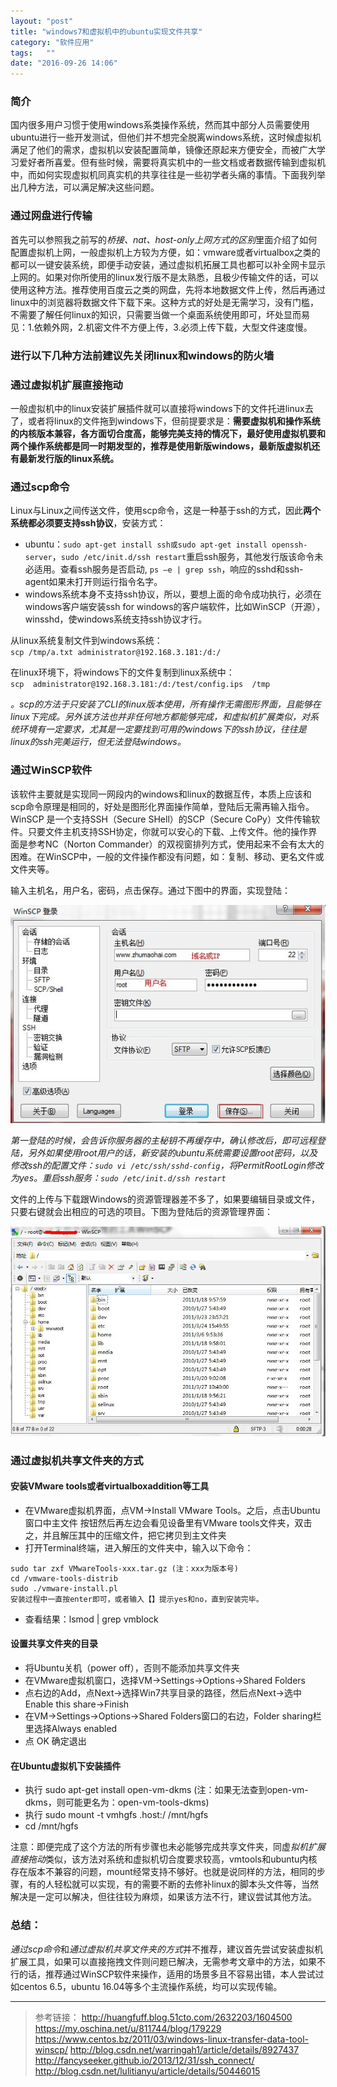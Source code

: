 ```yaml
---
layout: "post"
title: "windows7和虚拟机中的ubuntu实现文件共享"
category: "软件应用"
tags:   ""
date: "2016-09-26 14:06"
---
```


### 简介

国内很多用户习惯于使用windows系类操作系统，然而其中部分人员需要使用ubuntu进行一些开发测试，但他们并不想完全脱离windows系统，这时候虚拟机满足了他们的需求，虚拟机以安装配置简单，镜像还原起来方便安全，而被广大学习爱好者所喜爱。但有些时候，需要将真实机中的一些文档或者数据传输到虚拟机中，而如何实现虚拟机同真实机的共享往往是一些初学者头痛的事情。下面我列举出几种方法，可以满足解决这些问题。

### 通过网盘进行传输

首先可以参照我之前写的*桥接、nat、host-only上网方式的区别*里面介绍了如何配置虚拟机上网，一般虚拟机上方较为方便，如：vmware或者virtualbox之类的都可以一键安装系统，即便手动安装，通过虚拟机拓展工具也都可以补全网卡显示上网的。如果对你所使用的linux发行版不是太熟悉，且极少传输文件的话，可以使用这种方法。推荐使用百度云之类的网盘，先将本地数据文件上传，然后再通过linux中的浏览器将数据文件下载下来。这种方式的好处是无需学习，没有门槛，不需要了解任何linux的知识，只需要当做一个桌面系统使用即可，坏处显而易见：1.依赖外网，2.机密文件不方便上传，3.必须上传下载，大型文件速度慢。

<!-- more -->

### **进行以下几种方法前建议先关闭linux和windows的防火墙**

### 通过虚拟机扩展直接拖动

一般虚拟机中的linux安装扩展插件就可以直接将windows下的文件托进linux去了，或者将linux的文件拖到windows下，但前提要求是：**需要虚拟机和操作系统的内核版本兼容，各方面切合度高，能够完美支持的情况下，最好使用虚拟机要和两个操作系统都是同一时期发型的，推荐是使用新版windows，最新版虚拟机还有最新发行版的linux系统。**

### 通过scp命令

Linux与Linux之间传送文件，使用scp命令，这是一种基于ssh的方式，因此**两个系统都必须要支持ssh协议**，安装方式：

- ubuntu：`sudo apt-get install ssh或sudo apt-get install openssh-server`，`sudo /etc/init.d/ssh restart`重启ssh服务，其他发行版该命令未必适用。查看ssh服务是否启动, `ps –e | grep ssh`，响应的sshd和ssh-agent如果未打开则运行指令名字。
- windows系统本身不支持ssh协议，所以，要想上面的命令成功执行，必须在windows客户端安装ssh for windows的客户端软件，比如WinSCP（开源），winsshd，使windows系统支持ssh协议才行。

从linux系统复制文件到windows系统：  
`scp /tmp/a.txt administrator@192.168.3.181:/d:/`

在linux环境下，将windows下的文件复制到linux系统中：  
`scp  administrator@192.168.3.181:/d:/test/config.ips  /tmp`

*。scp的方法于只安装了CLI的linux版本使用，所有操作无需图形界面，且能够在linux下完成。另外该方法也并非任何地方都能够完成，和虚拟机扩展类似，对系统环境有一定要求，尤其是一定要找到可用的windows下的ssh协议，往往是linux的ssh完美运行，但无法登陆windows。*

### 通过WinSCP软件

该软件主要就是实现同一网段内的windows和linux的数据互传，本质上应该和scp命令原理是相同的，好处是图形化界面操作简单，登陆后无需再输入指令。WinSCP 是一个支持SSH（Secure SHell）的SCP（Secure CoPy）文件传输软件。只要文件主机支持SSH协定，你就可以安心的下载、上传文件。他的操作界面是参考NC（Norton Commander）的双视窗排列方式，使用起来不会有太大的困难。在WinSCP中，一般的文件操作都没有问题，如：复制、移动、更名文件或文件夹等。

输入主机名，用户名，密码，点击保存。通过下图中的界面，实现登陆：

![](https://raw.githubusercontent.com/noparkinghere/noparkinghere.github.io/master/img/2016-09-26-windows7%E5%92%8C%E8%99%9A%E6%8B%9F%E6%9C%BA%E4%B8%AD%E7%9A%84ubuntu%E5%AE%9E%E7%8E%B0%E6%96%87%E4%BB%B6%E5%85%B1%E4%BA%AB/1.jpg)

*第一登陆的时候，会告诉你服务器的主秘钥不再缓存中，确认修改后，即可远程登陆，另外如果使用root用户的话，新安装的ubuntu系统需要设置root密码，以及修改ssh的配置文件：`sudo vi /etc/ssh/sshd-config`，将PermitRootLogin修改为yes。重启ssh服务：`sudo /etc/init.d/ssh restart`*

文件的上传与下载跟Windows的资源管理器差不多了，如果要编辑目录或文件，只要右键就会出相应的可选的项目。下图为登陆后的资源管理界面：

![](https://raw.githubusercontent.com/noparkinghere/noparkinghere.github.io/master/img/2016-09-26-windows7%E5%92%8C%E8%99%9A%E6%8B%9F%E6%9C%BA%E4%B8%AD%E7%9A%84ubuntu%E5%AE%9E%E7%8E%B0%E6%96%87%E4%BB%B6%E5%85%B1%E4%BA%AB/2.jpg)


### 通过虚拟机共享文件夹的方式

#### 安装VMware tools或者virtualboxaddition等工具

- 在VMware虚拟机界面，点VM->Install VMware Tools。之后，点击Ubuntu 窗口中主文件 按钮然后再左边会看见设备里有VMware tools文件夹，双击之，并且解压其中的压缩文件，把它拷贝到主文件夹
- 打开Terminal终端，进入解压的文件夹中，输入以下命令：

```
sudo tar zxf VMwareTools-xxx.tar.gz (注：xxx为版本号)
cd /vmware-tools-distrib
sudo ./vmware-install.pl
安装过程中一直按enter即可，或者输入【】提示yes和no，直到安装完毕。
```

- 查看结果：lsmod | grep vmblock

#### 设置共享文件夹的目录

- 将Ubuntu关机（power off），否则不能添加共享文件夹
- 在VMware虚拟机窗口，选择VM->Settings->Options->Shared Folders
- 点右边的Add，点Next->选择Win7共享目录的路径，然后点Next->选中Enable this share->Finish
- 在VM->Settings->Options->Shared Folders窗口的右边，Folder sharing栏里选择Always enabled
- 点 OK 确定退出

#### 在Ubuntu虚拟机下安装插件

- 执行 sudo apt-get install open-vm-dkms (注：如果无法查到open-vm-dkms，则可能更名为：open-vm-tools-dkms)
- 执行 sudo mount -t vmhgfs .host:/ /mnt/hgfs 
- cd /mnt/hgfs

注意：即便完成了这个方法的所有步骤也未必能够完成共享文件夹，同虚*拟机扩展直接拖动*类似，该方法对系统和虚拟机切合度要求较高，vmtools和ubuntu内核存在版本不兼容的问题，mount经常支持不够好。也就是说同样的方法，相同的步骤，有的人轻松就可以实现，有的需要不断的去修补linux的脚本头文件等，当然解决是一定可以解决，但往往较为麻烦，如果该方法不行，建议尝试其他方法。

### 总结：

*通过scp命令*和*通过虚拟机共享文件夹的方式*并不推荐，建议首先尝试安装虚拟机扩展工具，如果可以直接拖拽文件则问题已解决，无需参考文章中的方法，如果不行的话，推荐通过WinSCP软件来操作，适用的场景多且不容易出错，本人尝试过如centos 6.5，ubuntu 16.04等多个主流操作系统，均可以实现传输。


***

> 参考链接：
> http://huangfuff.blog.51cto.com/2632203/1604500
> https://my.oschina.net/u/811744/blog/179229
> https://www.centos.bz/2011/03/windows-linux-transfer-data-tool-winscp/
> http://blog.csdn.net/warringah1/article/details/8927437
> http://fancyseeker.github.io/2013/12/31/ssh_connect/
> http://blog.csdn.net/lulitianyu/article/details/50446015
